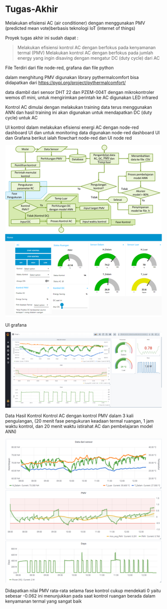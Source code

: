 # Tugas-Akhir
Melakukan efisiensi AC (air conditioner) dengan menggunakan PMV (predicted mean vote)berbasis teknologi IoT (internet of things)

Proyek tugas akhir ini sudah dapat :
> Melakukan efisiensi kontrol AC dengan berfokus pada kenyamanan termal (PMV)
> Melakukan kontrol AC dengan berfokus pada jumlah energy yang ingin disaving dengan mengatur DC (duty cycle) dari AC

File Terdiri dari file node-red, grafana dan file python

dalam menghitung PMV digunakan library pythermalcomfort bisa didapatkan dari https://pypi.org/project/pythermalcomfort/

data diambil dari sensor DHT 22 dan PZEM-004T dengan mikrokontroler wemos d1 mini, untuk mengirimkan perintah ke AC digunakan LED infrared

Kontrol AC dimulai dengan melakukan training data terus menggunakan ANN dan hasil training ini akan digunakan untuk mendapatkan DC (duty cycle) untuk AC

UI kontrol dalam melakukan efisiensi energi AC dengan node-red dashboard UI dan untuk monitoring data digunakan node-red dashboard UI dan Grafana
berikut ialah flowchart node-red dan UI node red

![](https://github.com/shiddiqms/Tugas-Akhir/blob/main/gambar/Flowchart.png)
![](https://github.com/shiddiqms/Tugas-Akhir/blob/main/gambar/UI.png)

UI grafana

![](https://github.com/shiddiqms/Tugas-Akhir/blob/main/gambar/Grafana.PNG)

Data Hasil Kontrol Kontrol AC dengan kontrol PMV dalam 3 kali pengulangan, (20 menit fase pengukuran keadaan termal ruangan, 1 jam waktu kontrol, dan 20 menit waktu istirahat AC dan pembelajaran model ANN)

![](https://github.com/shiddiqms/Tugas-Akhir/blob/main/gambar/Temperature%26Humidity.png)
![](https://github.com/shiddiqms/Tugas-Akhir/blob/main/gambar/PMV.png)
![](https://github.com/shiddiqms/Tugas-Akhir/blob/main/gambar/Power.png)

Didapatkan nilai PMV rata-rata selama fase kontrol cukup mendekati 0 yaitu sebesar -0.062 ini menunjukkan pada saat kontrol ruangan berada dalam kenyamanan termal yang sangat baik
